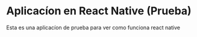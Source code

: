 # Aplicacíon en React Native (Prueba)

Esta es una aplicacíon de prueba para ver como funciona react native
